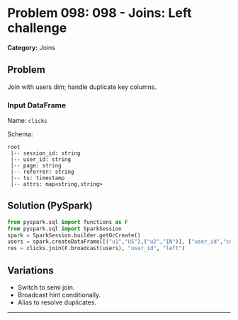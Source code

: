 # Problem 098: 098 - Joins: Left challenge

**Category:** Joins

## Problem
Join with users dim; handle duplicate key columns.

### Input DataFrame
Name: `clicks`

Schema:
```
root
 |-- session_id: string
 |-- user_id: string
 |-- page: string
 |-- referrer: string
 |-- ts: timestamp
 |-- attrs: map<string,string>
```

## Solution (PySpark)
```python
from pyspark.sql import functions as F
from pyspark.sql import SparkSession
spark = SparkSession.builder.getOrCreate()
users = spark.createDataFrame([("u1","US"),("u2","IN")], ["user_id","country"])
res = clicks.join(F.broadcast(users), "user_id", "left")
```

## Variations
- Switch to semi join.
- Broadcast hint conditionally.
- Alias to resolve duplicates.

---
